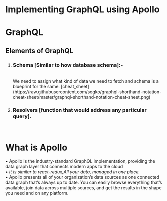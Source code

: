 # Implementing GraphQL using Apollo

# GraphQL

## Elements of GraphQL

1. <h3>Schema [Similar to how database schema]:- </h3> <br/>
   We need to assign what kind of data we need to fetch and schema is a blueprint for the same.
   [cheat_sheet](https://raw.githubusercontent.com/sogko/graphql-shorthand-notation-cheat-sheet/master/graphql-shorthand-notation-cheat-sheet.png)
2. <h3>Resolvers [function that would address any particular query]. </h3> <br/>

# What is Apollo

• Apollo is the industry-standard GraphQL implementation, providing the data graph
layer that connects modern apps to the cloud <br/>
• <i>It is similar to react-redux,All your data, managed in one place.</i> <br/>
• Apollo presents all of your organization’s data sources as one connected data graph
that’s always up to date. You can easily browse everything that’s available,
join data across multiple sources, and get the results in the shape you need and on any platform.
